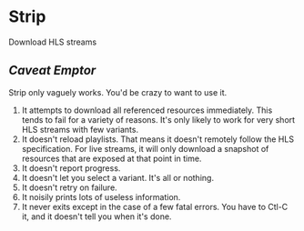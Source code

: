 # Strip

Download HLS streams

## _Caveat Emptor_

Strip only vaguely works. You'd be crazy to want to use it.

1. It attempts to download all referenced resources immediately. This tends to
fail for a variety of reasons. It's only likely to work for very short HLS
streams with few variants.
2. It doesn't reload playlists. That means it doesn't remotely follow the HLS
specification. For live streams, it will only download a snapshot of resources
that are exposed at that point in time.
2. It doesn't report progress.
3. It doesn't let you select a variant. It's all or nothing.
4. It doesn't retry on failure.
5. It noisily prints lots of useless information.
6. It never exits except in the case of a few fatal errors. You have to Ctl-C
it, and it doesn't tell you when it's done.

